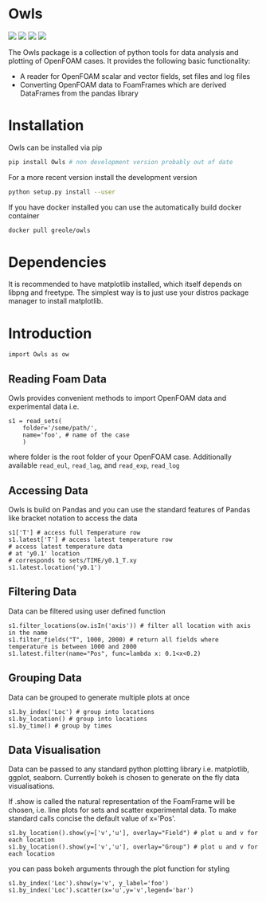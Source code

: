 # Owls

![](https://badge.fury.io/py/owls.svg)
![](https://badge.fury.io/gh/greole%2Fowls.svg)
![](https://pypip.in/py_versions/owls/badge.svg)
![](https://travis-ci.org/greole/owls.svg?branch=master)

The Owls package is a collection of python tools for data analysis and
plotting of OpenFOAM cases. It provides the following basic functionality:

- A reader for OpenFOAM scalar and vector fields, set files and log files
- Converting OpenFOAM data to FoamFrames which are derived DataFrames from the pandas library


# Installation
Owls can be installed via pip

~~~~.bash
pip install Owls # non development version probably out of date
~~~~

For a more recent version install the development version

~~~~.bash
python setup.py install --user
~~~~


If you have docker installed you can use the automatically build docker container
~~~~.bash
docker pull greole/owls
~~~~

# Dependencies
It is recommended to have matplotlib installed, which itself depends on libpng and freetype.
The simplest way is to just use your distros package manager to install matplotlib.

# Introduction
~~~~~~~~~~~~~~~~~~~~~~~~~~~~~~~~~~~~~~~~~ {.python .numberLines}
import Owls as ow
~~~~~~~~~~~~~~~~~~~~~~~~~~~~~~~~~~~~~~~~~

## Reading Foam Data
Owls provides convenient methods to import OpenFOAM data and experimental data i.e.

~~~~.python
s1 = read_sets(
    folder='/some/path/',
    name='foo', # name of the case
    )
~~~~
where folder is the root folder of your OpenFOAM case. Additionally available `read_eul`, `read_lag`, and `read_exp`, `read_log`

## Accessing Data
Owls is build on Pandas and you can use the standard features of Pandas like bracket notation to access the data

~~~~.python
s1['T'] # access full Temperature row
s1.latest['T'] # access latest temperature row
# access latest temperature data
# at 'y0.1' location
# corresponds to sets/TIME/y0.1_T.xy
s1.latest.location('y0.1')
~~~~

## Filtering Data
Data can be filtered using user defined function
~~~~.python
s1.filter_locations(ow.isIn('axis')) # filter all location with axis in the name
s1.filter_fields("T", 1000, 2000) # return all fields where temperature is between 1000 and 2000
s1.latest.filter(name="Pos", func=lambda x: 0.1<x<0.2)
~~~~


## Grouping Data
Data can be grouped to generate multiple plots at once

~~~~.python
s1.by_index('Loc') # group into locations
s1.by_location() # group into locations
s1.by_time() # group by times
~~~~

## Data Visualisation
Data can be passed to any standard python plotting library i.e. matplotlib, ggplot, seaborn.
Currently bokeh is chosen to generate on the fly data visualisations.

If .show is called the natural representation of the FoamFrame will be chosen, i.e. line plots for sets and scatter experimental data. To make standard calls concise the default value of x='Pos'.
~~~~.python
s1.by_location().show(y=['v','u'], overlay="Field") # plot u and v for each location
s1.by_location().show(y=['v','u'], overlay="Group") # plot u and v for each location
~~~~

you can pass bokeh arguments through the plot function for styling
~~~~.python
s1.by_index('Loc').show(y='v', y_label='foo')
s1.by_index('Loc').scatter(x='u',y='v',legend='bar')
~~~~
